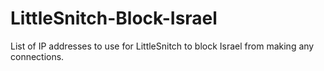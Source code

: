 # LittleSnitch-Block-Israel
List of IP addresses to use for LittleSnitch to block Israel from making any connections.

